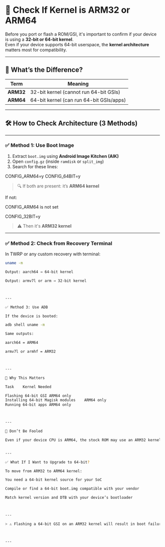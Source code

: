 # 🧠 Check If Kernel is ARM32 or ARM64

Before you port or flash a ROM/GSI, it's important to confirm if your device is using a **32-bit or 64-bit kernel**.  
Even if your device supports 64-bit userspace, the **kernel architecture** matters most for compatibility.

---

## 🧩 What’s the Difference?

| Term         | Meaning                                   |
|--------------|-------------------------------------------|
| **ARM32**    | 32-bit kernel (cannot run 64-bit GSIs)    |
| **ARM64**    | 64-bit kernel (can run 64-bit GSIs/apps)  |

---

## 🛠 How to Check Architecture (3 Methods)

---

### ✅ Method 1: Use Boot Image

1. Extract `boot.img` using **Android Image Kitchen (AIK)**
2. Open `config.gz` (inside `ramdisk` or `split_img`)
3. Search for these lines:

CONFIG_ARM64=y CONFIG_64BIT=y

> 🔍 If both are present: it’s **ARM64 kernel**

If not:

CONFIG_ARM64 is not set

CONFIG_32BIT=y

> ⚠️ Then it's **ARM32 kernel**

---

### ✅ Method 2: Check from Recovery Terminal

In TWRP or any custom recovery with terminal:

```bash
uname -m

Output: aarch64 → 64-bit kernel

Output: armv7l or arm → 32-bit kernel



---

✅ Method 3: Use ADB

If the device is booted:

adb shell uname -m

Same outputs:

aarch64 = ARM64

armv7l or armhf = ARM32



---

🧠 Why This Matters

Task	Kernel Needed

Flashing 64-bit GSI	ARM64 only
Installing 64-bit Magisk modules	ARM64 only
Running 64-bit apps	ARM64 only



---

🚫 Don’t Be Fooled

Even if your device CPU is ARM64, the stock ROM may use an ARM32 kernel (especially in low-end devices like early Galaxy M series, MTK phones, etc.).


---

✅ What If I Want to Upgrade to 64-bit?

To move from ARM32 to ARM64 kernel:

You need a 64-bit kernel source for your SoC

Compile or find a 64-bit boot.img compatible with your vendor

Match kernel version and DTB with your device’s bootloader



---

> ⚠️ Flashing a 64-bit GSI on an ARM32 kernel will result in boot failure or crash loops.



---
